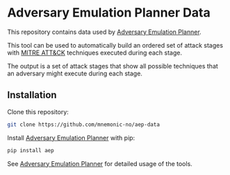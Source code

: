 # Adversary Emulation Planner Data

This repository contains data used by [Adversary Emulation Planner](https://github.com/mnemonic-no/aep).

This tool can be used to automatically build an ordered set of attack stages
with [MITRE ATT&CK](https://attack.mitre.org/) techniques executed during each stage.

The output is a set of attack stages that show all possible techniques that an
adversary might execute during each stage.

## Installation

Clone this repository:

```bash
git clone https://github.com/mnemonic-no/aep-data
```

Install [Adversary Emulation Planner](https://github.com/mnemonic-no/aep) with pip:

```bash
pip install aep
```

See [Adversary Emulation Planner](https://github.com/mnemonic-no/aep) for detailed usage of the tools.
